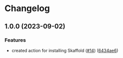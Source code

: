 # Changelog

## 1.0.0 (2023-09-02)


### Features

* created action for installing Skaffold ([#14](https://github.com/heypigeonhq/setup-skaffold/issues/14)) ([6434ae6](https://github.com/heypigeonhq/setup-skaffold/commit/6434ae6677c2a4a81cff64a3daa6be1ebc98aeb9))

